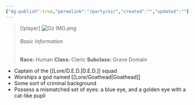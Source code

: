 ```yaml
---
{"dg-publish":true,"permalink":"/party/oz/","created":"","updated":""}
---
```



> [!player]
> ![Oz IMG.png](/img/user/z_Assets/Oz%20IMG.png)
> ###### Basic Information
> **Race:** Human
> **Class:**  Cleric
> **Subclass:** Grave Domain

- Captain of the [[Lore/D.E.D.\|D.E.D.]] squad 
- Worships a god named [[Lore/Goathead\|Goathead]] 
- Some sort of criminal background
- Possess a mismatched set of eyes: a blue eye, and a golden eye with a cat-like pupil